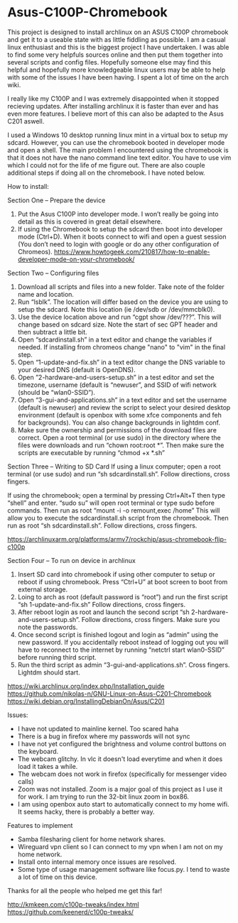 # Asus-C100P-Chromebook
This project is designed to install archlinux on an ASUS C100P chromebook and get it to a useable state with as little fiddling as possible. I am a casual linux enthusiast and this is the biggest project I have undertaken. I was able to find some very helpfuls sources online and then put them together into several scripts and config files. Hopefully someone else may find this helpful and hopefully more knowledgeable linux users may be able to help with some of the issues I have been having. I spent a lot of time on the arch wiki.

I really like my C100P and I was extremely disappointed when it stopped recieving updates. After installing archlinux it is faster than ever and has even more features. I believe mort of this can also be adapted to the Asus C201 aswell.

I used a Windows 10 desktop running linux mint in a virtual box to setup my sdcard. However, you can use the chromebook booted in developer mode and open a shell. The main problem I encountered using the chromebook is that it does not have the nano command line text editor. You have to use vim which I could not for the life of me figure out. There are also couple additional steps if doing all on the chromebook. I have noted below.

How to install:

Section One – Prepare the device
1) Put the Asus C100P into developer mode. I won’t really be going into detail as this is covered in great detail elsewhere.
2) If using the Chromebook to setup the sdcard then boot into developer mode (Ctrl+D). When it boots connect to wifi and open a guest session (You don’t need to login with google or do any other configuration of Chromeos).
https://www.howtogeek.com/210817/how-to-enable-developer-mode-on-your-chromebook/

Section Two – Configuring files
1) Download all scripts and files into a new folder. Take note of the folder name and location.
2) Run “lsblk”. The location will differ based on the device you are using to setup the sdcard. Note this location (ie /dev/sdb or /dev/mmcblk0).
3) Use the device location above and run “cgpt show /dev/???”. This will change based on sdcard size. Note the start of sec GPT header and then subtract a little bit.
4) Open “sdcardinstall.sh” in a text editor and change the variables if needed. If installing from chromeos change "nano" to "vim" in the final step.
5) Open “1-update-and-fix.sh” in a text editor change the DNS variable to your desired DNS (default is OpenDNS).
6) Open ”2-hardware-and-users-setup.sh” in a test editor and set the timezone, username (default is “newuser”, and SSID of wifi network (should be “wlan0-SSID”).
7) Open “3-gui-and-applications.sh” in a text editor and set the username (default is newuser) and review the script to select your desired desktop environment (default is openbox with some xfce components and feh for backgrounds). You can also change backgrounds in lightdm conf.
8) Make sure the ownership and permissions of the download files are correct. Open a root terminal (or use sudo) in the directory where the files were downloads and run “chown root:root *”. Then make sure the scripts are executable by running “chmod +x *.sh”

Section Three – Writing to SD Card
If using a linux computer; open a root terminal (or use sudo) and run “sh sdcardinstall.sh”. Follow directions, cross fingers.

If using the chromebook; open a terminal by pressing Ctrl+Alt+T then type “shell” and enter. “sudo su” will open root terminal or type sudo before commands. Then run as root “mount -i -o remount,exec /home” This will allow you to execute the sdcardinstall.sh script from the chromebook. Then run as root “sh sdcardinstall.sh”. Follow directions, cross fingers.

https://archlinuxarm.org/platforms/armv7/rockchip/asus-chromebook-flip-c100p

Section Four – To run on device in archlinux
1) Insert SD card into chromebook if using other computer to setup or reboot if using chromebook. Press “Ctrl+U” at boot screen to boot from external storage.
2) Loing to arch as root (default password is “root”) and run the first script “sh 1-update-and-fix.sh” Follow directions, cross fingers.
3) After reboot login as root and launch the second script “sh 2-hardware-and-users-setup.sh”. Follow directions, cross fingers. Make sure you note the passwords.
4) Once second script is finished logout and login as “admin” using the new password. If you accidentally reboot instead of logging out you will have to reconnect to the internet by running “netctrl start wlan0-SSID” before running third script.
5) Run the third script as admin “3-gui-and-applications.sh”. Cross fingers. Lightdm should start.

https://wiki.archlinux.org/index.php/Installation_guide
https://github.com/nikolas-n/GNU-Linux-on-Asus-C201-Chromebook
https://wiki.debian.org/InstallingDebianOn/Asus/C201

Issues:
- I have not updated to mainline kernel. Too scared haha
- There is a bug in firefox where my passwords will not sync
- I have not yet configured the brightness and volume control buttons on the keyboard.
- The webcam glitchy. In vlc it doesn't load everytime and when it does load it takes a while. 
- The webcam does not work in firefox (specifically for messenger video calls)
- Zoom was not installed. Zoom is a major goal of this project as I use it for work. I am trying to run the 32-bit linux zoom in box86.
- I am using openbox auto start to automatically connect to my home wifi. It seems hacky, there is probably a better way.

Features to implement
- Samba filesharing client for home network shares.
- Wireguard vpn client so I can connect to my vpn when I am not on my home network.
- Install onto internal memory once issues are resolved.
- Some type of usage management software like focus.py. I tend to waste a lot of time on this device.

Thanks for all the people who helped me get this far!

http://kmkeen.com/c100p-tweaks/index.html
https://github.com/keenerd/c100p-tweaks/
